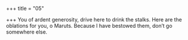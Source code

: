 +++
title = "05"

+++
You of ardent generosity, drive here to drink the stalks.
Here are the oblations for you, o Maruts. Because I have bestowed
them, don’t go somewhere else.